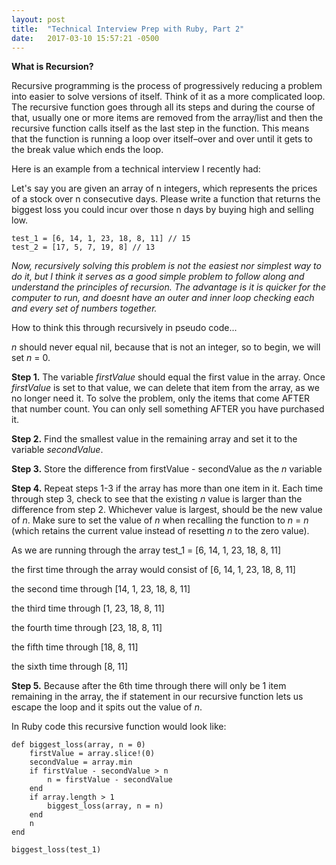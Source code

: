 ```yaml
---
layout: post
title:  "Technical Interview Prep with Ruby, Part 2"
date:   2017-03-10 15:57:21 -0500
---
```


**What is Recursion?**


Recursive programming is the process of progressively reducing a problem into easier to solve versions of itself. Think of it as a more complicated loop. The recursive function goes through all its steps and during the course of that, usually one or more items are removed from the array/list and then the recursive function calls itself as the last step in the function. This means that the function is running a loop over itself–over and over until it gets to the break value which ends the loop.

Here is an example from a technical interview I recently had:

Let's say you are given an array of n integers, which represents the prices of a stock over n consecutive days. Please write a function that returns the biggest loss you could incur over those n days by buying high and selling low.

```
test_1 = [6, 14, 1, 23, 18, 8, 11] // 15
test_2 = [17, 5, 7, 19, 8] // 13
```

*Now, recursively solving this problem is not the easiest nor simplest way to do it, but I think it serves as a good simple problem to follow along and understand the principles of recursion. The advantage is it is quicker for the computer to run, and doesnt have an outer and inner loop checking each and every set of numbers together.* 

How to think this through recursively in pseudo code...

*n* should never equal nil, because that is not an integer, so to begin, we will set *n* = 0. 

**Step 1.** The variable *firstValue* should equal the first value in the array. Once *firstValue* is set to that value, we can delete that item from the array, as we no longer need it. 
To solve the problem, only the items that come AFTER that number count. You can only sell something AFTER you have purchased it. 

**Step 2.** Find the smallest value in the remaining array and set it to the variable *secondValue*.

**Step 3.** Store the difference from firstValue - secondValue as the *n* variable 

**Step 4.** Repeat steps 1-3 if the array has more than one item in it. Each time through step 3, check to see that the existing *n* value is larger than the difference from step 2. Whichever value is largest, should be the new value of *n*. Make sure to set the value of *n* when recalling the function to *n* = *n* (which retains the current value instead of resetting *n* to the zero value).

As we are running through the array
test_1 = [6, 14, 1, 23, 18, 8, 11]

the first time through the array would consist of
[6, 14, 1, 23, 18, 8, 11]

the second time through
[14, 1, 23, 18, 8, 11]

the third time through
[1, 23, 18, 8, 11]

the fourth time through
[23, 18, 8, 11]

the fifth time through
[18, 8, 11]

the sixth time through
[8, 11]

**Step 5.** Because after the 6th time through there will only be 1 item remaining in the array, the if statement in our recursive function lets us escape the loop and it spits out the value of *n*.


In Ruby code this recursive function would look like:

```
def biggest_loss(array, n = 0)
    firstValue = array.slice!(0)
    secondValue = array.min
    if firstValue - secondValue > n
        n = firstValue - secondValue
    end
    if array.length > 1
        biggest_loss(array, n = n)
    end
    n
end

biggest_loss(test_1)
```